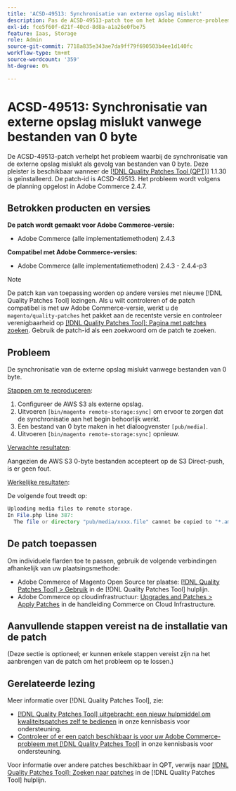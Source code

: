 ```yaml
---
title: 'ACSD-49513: Synchronisatie van externe opslag mislukt'
description: Pas de ACSD-49513-patch toe om het Adobe Commerce-probleem op te lossen waarbij de synchronisatie van de externe opslag mislukt als gevolg van 0-byte bestanden.
exl-id: fce5f60f-d21f-40cd-8d8a-a1a26e0fbe75
feature: Iaas, Storage
role: Admin
source-git-commit: 7718a835e343ae7da9ff79f690503b4ee1d140fc
workflow-type: tm+mt
source-wordcount: '359'
ht-degree: 0%

---
```


# ACSD-49513: Synchronisatie van externe opslag mislukt vanwege bestanden van 0 byte

De ACSD-49513-patch verhelpt het probleem waarbij de synchronisatie van de externe opslag mislukt als gevolg van bestanden van 0 byte. Deze pleister is beschikbaar wanneer de [[!DNL Quality Patches Tool (QPT)]](/help/announcements/adobe-commerce-announcements/magento-quality-patches-released-new-tool-to-self-serve-quality-patches.md) 1.1.30 is geïnstalleerd. De patch-id is ACSD-49513. Het probleem wordt volgens de planning opgelost in Adobe Commerce 2.4.7.

## Betrokken producten en versies

**De patch wordt gemaakt voor Adobe Commerce-versie:**

* Adobe Commerce (alle implementatiemethoden) 2.4.3

**Compatibel met Adobe Commerce-versies:**

* Adobe Commerce (alle implementatiemethoden) 2.4.3 - 2.4.4-p3

>[!NOTE]
>
>De patch kan van toepassing worden op andere versies met nieuwe [!DNL Quality Patches Tool] lozingen. Als u wilt controleren of de patch compatibel is met uw Adobe Commerce-versie, werkt u de `magento/quality-patches` het pakket aan de recentste versie en controleer verenigbaarheid op [[!DNL Quality Patches Tool]: Pagina met patches zoeken](https://experienceleague.adobe.com/tools/commerce-quality-patches/index.html). Gebruik de patch-id als een zoekwoord om de patch te zoeken.

## Probleem

De synchronisatie van de externe opslag mislukt vanwege bestanden van 0 byte.

<u>Stappen om te reproduceren</u>:

1. Configureer de AWS S3 als externe opslag.
1. Uitvoeren `[bin/magento remote-storage:sync]` om ervoor te zorgen dat de synchronisatie aan het begin behoorlijk werkt.
1. Een bestand van 0 byte maken in het dialoogvenster `[pub/media]`.
1. Uitvoeren `[bin/magento remote-storage:sync]` opnieuw.

<u>Verwachte resultaten</u>:

Aangezien de AWS S3 0-byte bestanden accepteert op de S3 Direct-push, is er geen fout.

<u>Werkelijke resultaten</u>:

De volgende fout treedt op:

```PHP
Uploading media files to remote storage.
In File.php line 387:
  The file or directory "pub/media/xxxx.file" cannot be copied to "*.amazonaws.com/media/xxxx.file"
```

## De patch toepassen

Om individuele flarden toe te passen, gebruik de volgende verbindingen afhankelijk van uw plaatsingsmethode:

* Adobe Commerce of Magento Open Source ter plaatse: [[!DNL Quality Patches Tool] > Gebruik](https://experienceleague.adobe.com/docs/commerce-operations/tools/quality-patches-tool/usage.html) in de [!DNL Quality Patches Tool] hulplijn.
* Adobe Commerce op cloudinfrastructuur: [Upgrades and Patches > Apply Patches](https://experienceleague.adobe.com/docs/commerce-cloud-service/user-guide/develop/upgrade/apply-patches.html) in de handleiding Commerce on Cloud Infrastructure.

## Aanvullende stappen vereist na de installatie van de patch

(Deze sectie is optioneel; er kunnen enkele stappen vereist zijn na het aanbrengen van de patch om het probleem op te lossen.) 

## Gerelateerde lezing

Meer informatie over [!DNL Quality Patches Tool], zie:

* [[!DNL Quality Patches Tool] uitgebracht: een nieuw hulpmiddel om kwaliteitspatches zelf te bedienen](/help/announcements/adobe-commerce-announcements/magento-quality-patches-released-new-tool-to-self-serve-quality-patches.md) in onze kennisbasis voor ondersteuning.
* [Controleer of er een patch beschikbaar is voor uw Adobe Commerce-probleem met [!DNL Quality Patches Tool]](/help/support-tools/patches-available-in-qpt-tool/check-patch-for-magento-issue-with-magento-quality-patches.md) in onze kennisbasis voor ondersteuning.

Voor informatie over andere patches beschikbaar in QPT, verwijs naar [[!DNL Quality Patches Tool]: Zoeken naar patches](https://experienceleague.adobe.com/tools/commerce-quality-patches/index.html) in de [!DNL Quality Patches Tool] hulplijn.
